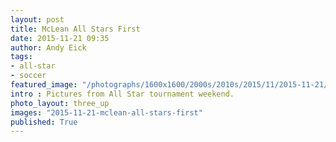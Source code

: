 ```yaml
---
layout: post
title: McLean All Stars First
date: 2015-11-21 09:35
author: Andy Eick
tags:
- all-star
- soccer
featured_image: "/photographs/1600x1600/2000s/2010s/2015/11/2015-11-21/20151121-0472.jpeg"
intro : Pictures from All Star tournament weekend.
photo_layout: three_up
images: "2015-11-21-mclean-all-stars-first"
published: True
---
```

